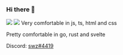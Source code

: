 ### Hi there 👋
![](https://github-readme-stats.vercel.app/api?username=swz-git&theme=dracula)
![](https://github-readme-stats.vercel.app/api/top-langs/?username=swz-git&layout=compact&theme=dracula)
Very comfortable in js, ts, html and css

Pretty comfortable in go, rust and svelte

Discord: [swz#4419](https://discord.com/users/212103205448843265)
<!--
**swz-git/swz-git** is a ✨ _special_ ✨ repository because its `README.md` (this file) appears on your GitHub profile.

Here are some ideas to get you started:

- 🔭 I’m currently working on ...
- 🌱 I’m currently learning ...
- 👯 I’m looking to collaborate on ...
- 🤔 I’m looking for help with ...
- 💬 Ask me about ...
- 📫 How to reach me: ...
- 😄 Pronouns: ...
- ⚡ Fun fact: ...
-->
